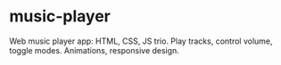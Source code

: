 # music-player
Web music player app: HTML, CSS, JS trio. Play tracks, control volume, toggle modes. Animations, responsive design. 
